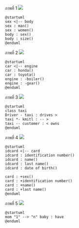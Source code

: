 ภาพที่ 1
![](http://www.plantuml.com/plantuml/img/SoWkIImgAStDuIfEhL2mgT7LLKZAJwa4ywmKSXFpD3IXxFByt5GG3oGDv085esCLuBpCgbIWd4DgNWhGB000) 
```
@startuml
sex <|-- body
sex : man()
sex : women()
body : sex()
body : size()
@enduml
```
ภาพที่ 2
![](http://www.plantuml.com/plantuml/img/SoWkIImgAStDuKfEB5AmgT7LLKZDIy_CImNphHGoylDI4ZKqkRWWea0HtQJyp9pK8WrD1IInzDH4e0YNGsfU2j0i0000)
```
@startuml
car <|-- engine
car : honda()
car : toyota()
engine : -boiler()
engine : -gear()
@enduml
```
ภาพที่ 3
![](http://www.plantuml.com/plantuml/img/SoWkIImgAStDuKhEIImkLYX9hCZaSYdAB4ijKj05ynIi5590_685EoumNqjN8JmZDJK7AA6h2nC4if9BYqloSu7wh1Hi5FBByugv75BpKa160m00)
```
@startuml
class taxi
Driver - taxi : drives >
taxi *- kmitl : -- >
taxi -- customer : < owns
@enduml
```
ภาพที่ 4
![](http://www.plantuml.com/plantuml/img/SoWkIImgAStDuSfCIKuiIb6mgT7LLG2nO09M2dc9kQaQcWX-Ic99ga9-ca9IPb591b02AgnTd5eH7Ql0nUMGcfS2D140)
```
@startuml
idcard <|-- card
idcard : identification number()
idcard : name()
idcard : last name()
idcard : date of birth()

card : +sex()
card : +identification number()
card : +name()
card : +last name()
@enduml
```
ภาพที่ 5
![](http://www.plantuml.com/plantuml/img/SoWkIImgAStDuShDprLGCbHIqDMrKr3AKr98IaogLB1Io4WiI-NYSaZDIm4g0W00)
```
@startuml
mom "1" --> "n" baby : have
@enduml
```
